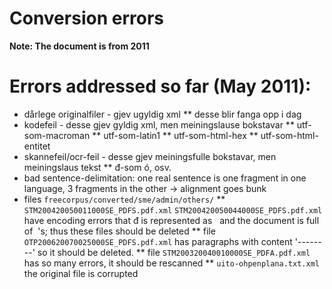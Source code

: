 Conversion errors
=========

**Note: The document is from 2011**

# Errors addressed so far (May 2011):


* dårlege originalfiler - gjev ugyldig xml
** desse blir fanga opp i dag
* kodefeil - desse gjev gyldig xml, men meiningslause bokstavar
** utf-som-macroman
** utf-som-latin1
** utf-som-html-hex
** utf-som-html-entitet
* skannefeil/ocr-feil - desse gjev meiningsfulle bokstavar, men meiningslaus tekst
** đ-som ó, osv.
* bad sentence-delimitation: one real sentence is one fragment in one language,
  3 fragments in the other -> alignment goes bunk
* files `freecorpus/converted/sme/admin/others/` 
** `STM200420050011000SE_PDFS.pdf.xml` 
  `STM200420050044000SE_PDFS.pdf.xml`
  have encoding errors that đ is represented as &nbsp; and the document is full of
  &nbsp;'s; thus these files should be deleted
** file `OTP200620070025000SE_PDFS.pdf.xml`
  has paragraphs with content '--------' so it should be deleted.
** file `STM200320040010000SE_PDFA.pdf.xml`
  has so many errors, it should be rescanned
** `uito-ohpenplana.txt.xml`
  the original file is corrupted


